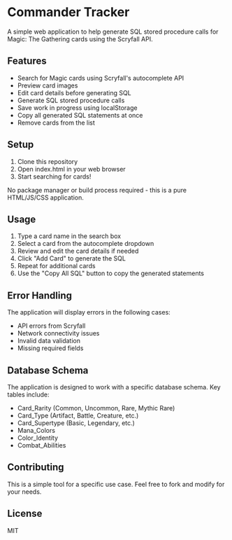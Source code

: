 # Commander Tracker

A simple web application to help generate SQL stored procedure calls for Magic: The Gathering cards using the Scryfall API.

## Features

- Search for Magic cards using Scryfall's autocomplete API
- Preview card images
- Edit card details before generating SQL
- Generate SQL stored procedure calls
- Save work in progress using localStorage
- Copy all generated SQL statements at once
- Remove cards from the list

## Setup

1. Clone this repository
2. Open index.html in your web browser
3. Start searching for cards!

No package manager or build process required - this is a pure HTML/JS/CSS application.

## Usage

1. Type a card name in the search box
2. Select a card from the autocomplete dropdown
3. Review and edit the card details if needed
4. Click "Add Card" to generate the SQL
5. Repeat for additional cards
6. Use the "Copy All SQL" button to copy the generated statements

## Error Handling

The application will display errors in the following cases:
- API errors from Scryfall
- Network connectivity issues
- Invalid data validation
- Missing required fields

## Database Schema

The application is designed to work with a specific database schema. Key tables include:

- Card_Rarity (Common, Uncommon, Rare, Mythic Rare)
- Card_Type (Artifact, Battle, Creature, etc.)
- Card_Supertype (Basic, Legendary, etc.)
- Mana_Colors
- Color_Identity
- Combat_Abilities

## Contributing

This is a simple tool for a specific use case. Feel free to fork and modify for your needs.

## License

MIT